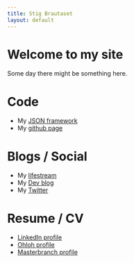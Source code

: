 ```yaml
---
title: Stig Brautaset
layout: default
---
```


# Welcome to my site

Some day there might be something here. 


# Code

* My [JSON framework](http://stig.github.com/json-framework/)
* My [github page](http://github.com/stig)

# Blogs / Social

* My [lifestream](http://stig.brautaset.org)
* My [Dev blog](http://devblog.brautaset.org)
* My [Twitter](http://twitter.com/stigbra)

# Resume / CV

* [LinkedIn profile](http://uk.linkedin.com/in/stigbrautaset)
* [Ohloh profile](https://www.ohloh.net/accounts/stigbra)
* [Masterbranch profile](http://www.masterbranch.com/developer/stig.brautaset)